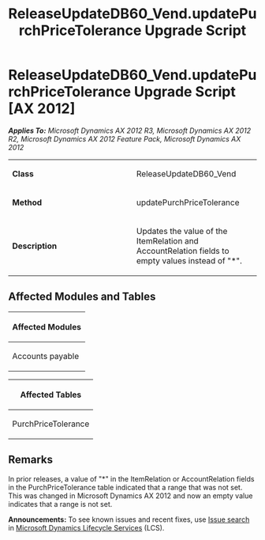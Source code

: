 ﻿---
title: ReleaseUpdateDB60_Vend.updatePurchPriceTolerance Upgrade Script
TOCTitle: ReleaseUpdateDB60_Vend.updatePurchPriceTolerance Upgrade Script
ms:assetid: 0701b683-5123-3b7e-19e3-ca12f4407b0a
ms:mtpsurl: https://msdn.microsoft.com/en-us/library/JJ684744(v=AX.60)
ms:contentKeyID: 49706440
ms.date: 05/18/2015
mtps_version: v=AX.60
---

# ReleaseUpdateDB60\_Vend.updatePurchPriceTolerance Upgrade Script [AX 2012]


_**Applies To:** Microsoft Dynamics AX 2012 R3, Microsoft Dynamics AX 2012 R2, Microsoft Dynamics AX 2012 Feature Pack, Microsoft Dynamics AX 2012_

<table>
<colgroup>
<col style="width: 50%" />
<col style="width: 50%" />
</colgroup>
<tbody>
<tr class="odd">
<td><p><strong>Class</strong></p></td>
<td><p>ReleaseUpdateDB60_Vend</p></td>
</tr>
<tr class="even">
<td><p><strong>Method</strong></p></td>
<td><p>updatePurchPriceTolerance</p></td>
</tr>
<tr class="odd">
<td><p><strong>Description</strong></p></td>
<td><p>Updates the value of the ItemRelation and AccountRelation fields to empty values instead of &quot;*&quot;.</p></td>
</tr>
</tbody>
</table>


## Affected Modules and Tables

<table>
<colgroup>
<col style="width: 100%" />
</colgroup>
<thead>
<tr class="header">
<th><p>Affected Modules</p></th>
</tr>
</thead>
<tbody>
<tr class="odd">
<td><p>Accounts payable</p></td>
</tr>
</tbody>
</table>


<table>
<colgroup>
<col style="width: 100%" />
</colgroup>
<thead>
<tr class="header">
<th><p>Affected Tables</p></th>
</tr>
</thead>
<tbody>
<tr class="odd">
<td><p>PurchPriceTolerance</p></td>
</tr>
</tbody>
</table>


## Remarks

In prior releases, a value of "\*" in the ItemRelation or AccountRelation fields in the PurchPriceTolerance table indicated that a range that was not set. This was changed in Microsoft Dynamics AX 2012 and now an empty value indicates that a range is not set.

  
**Announcements:** To see known issues and recent fixes, use [Issue search](http://go.microsoft.com/fwlink/?linkid=389258) in [Microsoft Dynamics Lifecycle Services](http://go.microsoft.com/fwlink/?linkid=306505) (LCS).


